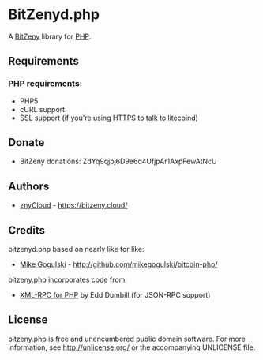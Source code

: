 BitZenyd.php
===========

A [BitZeny] library for [PHP](http://www.php.net/).

Requirements
------------

### PHP requirements:
* PHP5
* cURL support  
* SSL support (if you're using HTTPS to talk to litecoind)

Donate
------

* BitZeny donations: ZdYq9qjbj6D9e6d4UfjpAr1AxpFewAtNcU

Authors
-------

* [znyCloud](http://github.com/znyCloud) -
  <https://bitzeny.cloud/>

Credits
-------

bitzenyd.php based on nearly like for like:
* [Mike Gogulski](http://github.com/mikegogulski/bitcoin-php) -
  <http://github.com/mikegogulski/bitcoin-php/>


bitzeny.php incorporates code from:

* [XML-RPC for PHP][XML-RPC-PHP] by Edd Dumbill (for JSON-RPC support)

License
-------

bitzeny.php is free and unencumbered public domain software. For more
information, see <http://unlicense.org/> or the accompanying UNLICENSE file.


[BitZeny]:		http://bitzeny.org/
[XML-RPC-PHP]:	http://phpxmlrpc.sourceforge.net/
